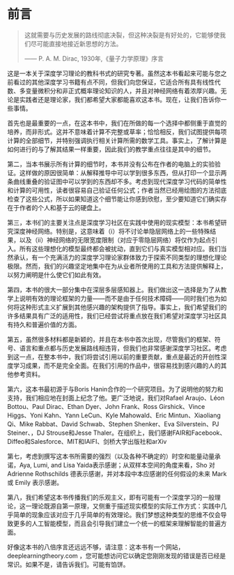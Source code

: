 # 前言
> 这就需要与历史发展的路线彻底决裂，但这种决裂是有好处的，它能够使我们尽可能直接地接近新思想的方法。
>  
>  —— P. A. M. Dirac, 1930年,《量子力学原理》序言

这是一本关于深度学习理论的教科书式的研究专著。虽然这本书看起来可能与您之前看过的其他深度学习书籍有点不同，但我们向您保证，它适合所有具有线性代数、多变量微积分和非正式概率理论知识的人，并且对神经网络有着浓厚兴趣。无论是实践者还是理论家，我们都希望大家都能喜欢这本书。现在，让我们告诉你一些事情。

首先也是最重要的一点，在这本书中，我们在所做的每一个选择中都侧重于直觉的培养，而非形式。这并不意味着计算不完整或草率；恰恰相反，我们试图提供每项计算的全部细节，并特别强调执行相关计算所需的数学工具。事实上，了解计算是如何进行的与了解其结果一样重要，因此我们的教学重点往往是其中的细节。

第二，当本书展示所有计算的细节时，本书并没有公布在作者的电脑上的实验验证。这样做的原因很简单：从解释推导中可以学到很多东西，但从打印一个显示两条曲线重叠的验证图中可以学到的东西却不多。考虑到现代深度学习代码的简单性和计算的可用性，读者很容易自己验证任何公式；作者当然已经用绘图的方法彻底检查了这些公式，所以如果知道这个细节能让你感到欣慰，至少要知道它们确实存在于作者的个人和基于云的硬盘上。

第三，本书们的主要关注点是深度学习社区在实践中使用的现实模型：本书希望研究深度神经网络。特别是，这意味着（i）将不讨论单隐层网络上的一些特殊结果，以及（ii）神经网络的无限宽度限制（对应于零隐层网络）将仅作为起点引入。所有这些理想化的模型最终都会被扰动，直到它们与真实模型相对应。我们当然承认，有一个充满活力的深度学习理论家群体致力于探索不同类型的理想化理论极限。然而，我们的兴趣坚定地集中在为从业者所使用的工具和方法提供解释上，以努力阐明是什么使它们如此有效。

第四，本书的很大一部分集中在深层多层感知器上。我们做出这一选择是为了从教学上说明有效的理论框架的力量——而不是由于任何技术障碍——同时我们也为如何将这种形式主义扩展到其他感兴趣的架构提供了指导。事实上，我们希望我们的许多结果具有广泛的适用性，我们已经尝试将重点放在我们希望对深度学习社区具有持久和普遍价值的方面。

第五，虽然很多材料都是新颖的，并且在本书中首次出现，尽管我们的框架、符号、语言和重点都与历史发展路线相违背，但我们也非常感谢深度学习社区。考虑到这一点，在整本书中，我们将尝试引用以前的重要贡献，重点是最近的开创性深度学习成果，而不是完全全面。在我们引用的作品中，很容易找到感兴趣的人的其他参考资料。

第六，这本书最初源于与Boris Hanin合作的一个研究项目。为了说明他的努力和支持，我们相应地在封面上纪念了他。更广泛地说，我们对Rafael Araujo、Léon Bottou、Paul Dirac、Ethan Dyer、John Frank、Ross Girshick、Vince Higgs、Yoni Kahn、Yann LeCun、Kyle Mahowald、Eric Mintun、Xiaoliang Qi、Mike Rabbat、David Schwab、Stephen Shenker、Eva Silverstein、PJ Steiner、，DJ Strouse和Jesse Thaler。在组织上，我们感谢FAIR和Facebook、Diffeo和Salesforce、MIT和IAIFI、剑桥大学出版社和arXiv

第七，考虑到撰写这本书所需要的强烈（以及各种不确定的）时空和能量动量承诺，Aya, Lumi, and Lisa Yaida表示感谢；从双样本空间的角度来看，Sho 对 Adrienne Rothschilds 德表示感谢，并对本段中本应感谢的任何假设的未来 Mark 或 Emily 表示感谢。

第八，我们希望这本书传播我们的乐观主义，即有可能有一个深度学习的一般理论，这一理论既源自第一原理，又侧重于描述现实模型的实际工作方式：实践中几乎简单的现象应该对应于几乎简单的有效理论。我们梦想这种类型的思维不仅会导致更多的人工智能模型，而且会引导我们建立一个统一的框架来理解智能的普遍方面。

好像这本书的八倍序言还远远不够，请注意：这本书有一个网站，deeplearningtheory.com ，您可能想访问它以确定您刚刚发现的错误是否已经是常识。如果不是，请告诉我们。可能有馅饼。
